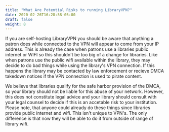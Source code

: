 ```yaml
---
title: "What Are Potential Risks to running LibraryVPN?"
date: 2020-02-26T16:28:58-05:00
draft: false 
weight: 8
---
```

If you are self-hosting LibraryVPN you should be aware that anything a patron does while connected to the VPN will appear to come from your IP address. This is already the case when patrons use a libraries public internet or WIFI so this shouldn't be too big of a change for libraries. Like when patrons use the public wifi available within the library, they may decide to do bad things while using the library's VPN connection. If this happens the library may be contacted by law enforcement or recieve DMCA takedown notices if the VPN connection is used to pirate content. 

We believe that libraries qualify for the safe harbor provision of the DMCA, so your library should not be liable for this abuse of your network. However, this does not constitute legal advice and your library should consult with your legal counsel to decide if this is an accetable risk to your institution. Please note, that anyone could already do these things since libraries provide public internet and wifi. This isn't unique to VPN's. The only difference is that now they will be able to do it from outside of range of library wifi.


